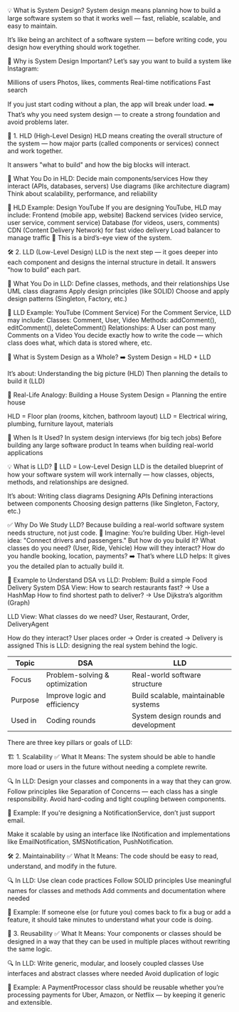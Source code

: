 💡 What is System Design?
System design means planning how to build a large software system so that it works well — fast, reliable, scalable, and easy to maintain.

It’s like being an architect of a software system — before writing code, you design how everything should work together.

🧠 Why is System Design Important?
Let’s say you want to build a system like Instagram:

Millions of users
Photos, likes, comments
Real-time notifications
Fast search

If you just start coding without a plan, the app will break under load.
➡️ That’s why you need system design — to create a strong foundation and avoid problems later.

🔭 1. HLD (High-Level Design)
HLD means creating the overall structure of the system — how major parts (called components or services) connect and work together.

It answers "what to build" and how the big blocks will interact.

🔧 What You Do in HLD:
Decide main components/services
How they interact (APIs, databases, servers)
Use diagrams (like architecture diagram)
Think about scalability, performance, and reliability

📘 HLD Example: Design YouTube
If you are designing YouTube, HLD may include:
Frontend (mobile app, website)
Backend services (video service, user service, comment service)
Database (for videos, users, comments)
CDN (Content Delivery Network) for fast video delivery
Load balancer to manage traffic
🧠 This is a bird’s-eye view of the system.

🛠️ 2. LLD (Low-Level Design)
LLD is the next step — it goes deeper into each component and designs the internal structure in detail.
It answers "how to build" each part.

🔧 What You Do in LLD:
Define classes, methods, and their relationships
Use UML class diagrams
Apply design principles (like SOLID)
Choose and apply design patterns (Singleton, Factory, etc.)

📘 LLD Example: YouTube (Comment Service)
For the Comment Service, LLD may include:
Classes: Comment, User, Video
Methods: addComment(), editComment(), deleteComment()
Relationships: A User can post many Comments on a Video
You decide exactly how to write the code — which class does what, which data is stored where, etc.

🏁 What is System Design as a Whole?
➡️ System Design = HLD + LLD

It’s about:
Understanding the big picture (HLD)
Then planning the details to build it (LLD)

🧪 Real-Life Analogy: Building a House
System Design = Planning the entire house

HLD = Floor plan (rooms, kitchen, bathroom layout)
LLD = Electrical wiring, plumbing, furniture layout, materials

🎯 When Is It Used?
In system design interviews (for big tech jobs)
Before building any large software product
In teams when building real-world applications

💡 What is LLD?
🔧 LLD = Low-Level Design
LLD is the detailed blueprint of how your software system will work internally — how classes, objects, methods, and relationships are designed.

It’s about:
Writing class diagrams
Designing APIs
Defining interactions between components
Choosing design patterns (like Singleton, Factory, etc.)

✅ Why Do We Study LLD?
Because building a real-world software system needs structure, not just code.
💼 Imagine:
You’re building Uber.
High-level idea: "Connect drivers and passengers."
But how do you build it?
What classes do you need? (User, Ride, Vehicle)
How will they interact?
How do you handle booking, location, payments?
➡️ That’s where LLD helps: It gives you the detailed plan to actually build it.

🧪 Example to Understand DSA vs LLD:
Problem: Build a simple Food Delivery System
DSA View:
How to search restaurants fast? → Use a HashMap
How to find shortest path to deliver? → Use Dijkstra’s algorithm (Graph)

LLD View:
What classes do we need?
User, Restaurant, Order, DeliveryAgent

How do they interact?
User places order → Order is created → Delivery is assigned
This is LLD: designing the real system behind the logic.

| Topic   | DSA                            | LLD                                  |
| ------- | ------------------------------ | ------------------------------------ |
| Focus   | Problem-solving & optimization | Real-world software structure        |
| Purpose | Improve logic and efficiency   | Build scalable, maintainable systems |
| Used in | Coding rounds                  | System design rounds and development |

There are three key pillars or goals of LLD:

🏗️ 1. Scalability
✅ What It Means:
The system should be able to handle more load or users in the future without needing a complete rewrite.

🔍 In LLD:
Design your classes and components in a way that they can grow.
Follow principles like Separation of Concerns — each class has a single responsibility.
Avoid hard-coding and tight coupling between components.

📘 Example:
If you're designing a NotificationService, don’t just support email.

Make it scalable by using an interface like INotification and implementations like EmailNotification, SMSNotification, PushNotification.

🛠️ 2. Maintainability
✅ What It Means:
The code should be easy to read, understand, and modify in the future.

🔍 In LLD:
Use clean code practices
Follow SOLID principles
Use meaningful names for classes and methods
Add comments and documentation where needed

📘 Example:
If someone else (or future you) comes back to fix a bug or add a feature, it should take minutes to understand what your code is doing.

🔁 3. Reusability
✅ What It Means:
Your components or classes should be designed in a way that they can be used in multiple places without rewriting the same logic.

🔍 In LLD:
Write generic, modular, and loosely coupled classes
Use interfaces and abstract classes where needed
Avoid duplication of logic

📘 Example:
A PaymentProcessor class should be reusable whether you’re processing payments for Uber, Amazon, or Netflix — by keeping it generic and extensible.
